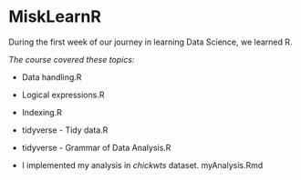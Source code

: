 # MiskLearnR

During the first week of our journey in learning Data Science, we learned R.

*The course covered these topics:*
- Data handling.R
- Logical expressions.R
- Indexing.R
- tidyverse - Tidy data.R
- tidyverse - Grammar of Data Analysis.R

- I implemented my analysis in *chickwts* dataset. myAnalysis.Rmd

